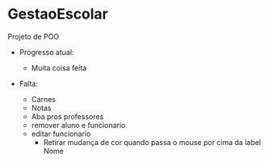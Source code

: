 # GestaoEscolar

Projeto de POO

* Progresso atual:
    - Muita coisa feita

* Falta:
    - Carnes
    - Notas
    - Aba pros professores
    - remover aluno e funcionario
    - editar funcionario
        - Retirar mudança de cor quando passa o mouse por cima da label Nome
